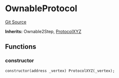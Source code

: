 # OwnableProtocol
[Git Source](https://github.com/llama-community/vertex-v1/blob/c724f2e3c8bf0276a5a63bd3771b9426ad7e487d/src/mock/OwnableProtocol.sol)

**Inherits:**
Ownable2Step, [ProtocolXYZ](/src/mock/ProtocolXYZ.sol/contract.ProtocolXYZ.md)


## Functions
### constructor


```solidity
constructor(address _vertex) ProtocolXYZ(_vertex);
```

